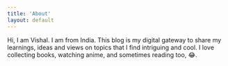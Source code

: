 ```yaml
---
title: 'About'
layout: default
---
```


Hi, I am Vishal. I am from India. This blog is my digital gateway to share my  learnings, ideas and views on topics that I find intriguing and cool.
I love collecting books, watching anime, and sometimes reading too, 😂️.
